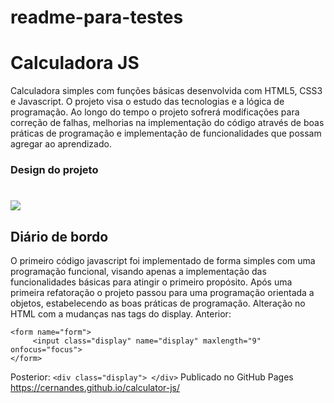 # readme-para-testes
# Calculadora JS
Calculadora simples com funções básicas desenvolvida com HTML5, CSS3 e Javascript. O projeto visa o estudo das tecnologias e a lógica de programação. 
Ao longo do tempo o projeto sofrerá modificações para correção de falhas, melhorias na implementação do código através de boas práticas de programação e implementação de funcionalidades que possam agregar ao aprendizado.
### Design do projeto
# ![](/img/calculadora.png)
## Diário de bordo
O primeiro código javascript foi implementado de forma simples com uma programação funcional, visando apenas a implementação das funcionalidades básicas para atingir o primeiro propósito.
Após uma primeira refatoração o projeto passou para uma programação orientada a objetos, estabelecendo as boas práticas de programação. 
Alteração no HTML com a mudanças nas tags do display.
Anterior: 
 ```
 <form name="form">
      <input class="display" name="display" maxlength="9" onfocus="focus">
 </form>
 ```
 Posterior:
` <div class="display"> </div> `
Publicado no GitHub Pages https://cernandes.github.io/calculator-js/
